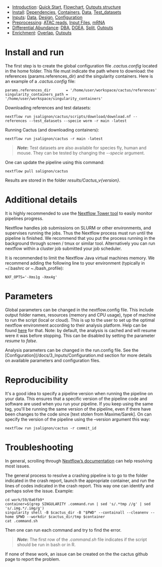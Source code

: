 

* [Introduction](/README.md): [Quick Start](/docs/1_Intro/Quick_start.md), [Flowchart](/docs/1_Intro/Flowchart.md), [Outputs structure](/docs/1_Intro/Outputs_structure.md)
* [Install](/docs/2_Install/2_Install.md): [Dependencies](/docs/2_Install/Dependencies.md), [Containers](/docs/2_Install/Containers.md), [Data](/docs/2_Install/Install_data.md), [Test_datasets](/docs/2_Install/Test_datasets.md)
* [Inputs](/docs/3_Inputs/3_Inputs.md): [Data](/docs/3_Inputs/Inputs_data.md), [Design](/docs/3_Inputs/Design.md), [Configuration](/docs/3_Inputs/Configuration.md)
* [Preprocessing](/docs/4_Prepro/4_Prepro.md): [ATAC reads](/docs/4_Prepro/ATAC_reads.md), [Input Files](/docs/4_Prepro/ATAC_peaks.md), [mRNA](/docs/4_Prepro/mRNA.md)
* [Differential Abundance](/docs/5_DA/5_DA.md): [DBA](/docs/5_DA/DBA.md), [DGEA](/docs/5_DA/DGEA.md), [Split](/docs/5_DA/Split.md), [Outputs](/docs/5_DA/Outputs.md)
* [Enrichment](/docs/6_Enrich/6_Enrich.md): [Overlap](/docs/6_Enrich/Overlap.md), [Outputs](/docs/6_Enrich/Outputs.md)

[](END_OF_MENU)



# Install and run

The first step is to create the global configuration file *.cactus.config* located in the home folder. This file must indicate the path where to download: the references (params.references_dir) and the singularity containers. Here is an example of a *.cactus.config* file:
```
params.references_dir       = '/home/user/workspace/cactus/references'
singularity_containers_path = '/home/user/workspace/singularity_containers'
```

Downloading references and test datasets:
```
nextflow run jsalignon/cactus/scripts/download/download.nf --references --test_datasets --specie worm -r main -latest
```

Running Cactus (and downloading containers):
```
nextflow run jsalignon/cactus -r main -latest
```

>**_Note_:** Test datasets are also available for species fly, human and mouse. They can be tested by changing the *--specie* argument.  

One can update the pipeline using this command:
```
nextflow pull salignon/cactus
```

Results are stored in the folder *results/Cactus_v{version}*.


# Additional details

It is highly recommended to use the [Nextflow Tower tool](https://tower.nf/) to easily monitor pipelines progress.

Nextflow handles job submissions on SLURM or other environments, and supervises running the jobs. Thus the Nextflow process must run until the pipeline is finished. We recommend that you put the process running in the background through screen / tmux or similar tool. Alternatively you can run nextflow within a cluster job submitted your job scheduler.

It is recommended to limit the Nextflow Java virtual machines memory. We recommend adding the following line to your environment (typically in ~/.bashrc or ~./bash_profile):
```
NXF_OPTS='-Xms1g -Xmx4g'
```


# Parameters

Global parameters can be changed in the nextflow.config file. This include output folder names, resources (memory and CPU usage), type of machine to run the script (local or cloud). This is up to the user to set up the optimal nextflow environment according to their analysis platform. Help can be found [here](https://www.nextflow.io/docs/latest/executor.html) for that.
Note: by default, the analysis is cached and will resume were it was before stopping. This can be disabled by setting the parameter *resume* to *false*. 

Analysis parameters can be changed in the run.config file. See the [Configuration](/docs/3_Inputs/Configuration.md section for more details on available parameters and configuration files. 


# Reproducibility

It's a good idea to specify a pipeline version when running the pipeline on your data. This ensures that a specific version of the pipeline code and software are used when you run your pipeline. If you keep using the same tag, you'll be running the same version of the pipeline, even if there have been changes to the code since [text stolen from Maxime/Sarek]. On can specify the version of the pipeline using the –version argument this way:
```
nextflow run jsalignon/cactus -r commit_id
```


# Troubleshooting

In general, scrolling through [Nextflow’s documentation](https://www.nextflow.io/docs/latest/index.html) can help resolving most issues.

The general process to resolve a crashing pipeline is to go to the folder indicated in the crash report, launch the appropriate container, and run the lines of codes indicated in the crash report. This way one can identify and perhaps solve the issue. Example:

```
cd work/59/8a6fb9*
container=$(grep SINGULARITY .command.run | sed 's/.*tmp //g' | sed 's/.img.*/.img/g')
singularity shell -B $cactus_dir -B "$PWD" --containall --cleanenv --home $PWD --workdir $cactus_dir/tmp $container
cat .command.sh
```

Then one can run each command and try to find the error. 

>**_Note_:** The first row of the *.command.sh* file indicates if the script should be run in bash or in R.

If none of these work, an issue can be created on the the cactus github page to report the problem.

